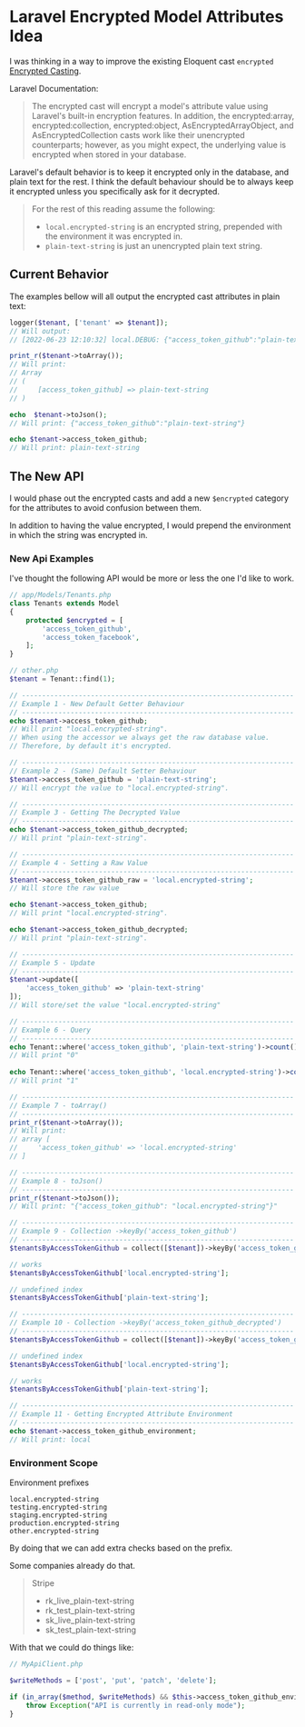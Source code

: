 # Laravel Encrypted Model Attributes Idea
I was thinking in a way to improve the existing Eloquent cast `encrypted` 
[Encrypted Casting](https://laravel.com/docs/9.x/eloquent-mutators#encrypted-casting).

Laravel Documentation:
> The encrypted cast will encrypt a model's attribute value using Laravel's built-in encryption features. In addition, the encrypted:array, encrypted:collection, encrypted:object, AsEncryptedArrayObject, and AsEncryptedCollection casts work like their unencrypted counterparts; however, as you might expect, the underlying value is encrypted when stored in your database.

Laravel's default behavior is to keep it encrypted only in the database, and plain text for the rest.
I think the default behaviour should be to always keep it encrypted unless you specifically ask for it decrypted.

> For the rest of this reading assume the following:
> - `local.encrypted-string` is an encrypted string, prepended with the environment
>   it was encrypted in.
> - `plain-text-string` is just an unencrypted plain text string.

## Current Behavior
The examples bellow will all output the encrypted cast attributes in plain text:

```php
logger($tenant, ['tenant' => $tenant]);
// Will output:
// [2022-06-23 12:10:32] local.DEBUG: {"access_token_github":"plain-text-string"} {"tenant":{"App\\Models\\Tenant":{"access_token_github":"plain-text-string"}}} 

print_r($tenant->toArray());
// Will print:
// Array
// (
//     [access_token_github] => plain-text-string
// )

echo  $tenant->toJson();
// Will print: {"access_token_github":"plain-text-string"}

echo $tenant->access_token_github;
// Will print: plain-text-string
```


## The New API
I would phase out the encrypted casts and add a new `$encrypted` category for the attributes to avoid confusion between 
them.

In addition to having the value encrypted, I would prepend the environment in which the string was encrypted in.

### New Api Examples
I've thought the following API would be more or less the one I'd like to work.

```php
// app/Models/Tenants.php
class Tenants extends Model
{
    protected $encrypted = [
        'access_token_github',
        'access_token_facebook',
    ];
}

// other.php
$tenant = Tenant::find(1);
```

```php
// -------------------------------------------------------------------
// Example 1 - New Default Getter Behaviour
// -------------------------------------------------------------------
echo $tenant->access_token_github;
// Will print "local.encrypted-string".
// When using the accessor we always get the raw database value.
// Therefore, by default it's encrypted.
```

```php
// -------------------------------------------------------------------
// Example 2 - (Same) Default Setter Behaviour
$tenant->access_token_github = 'plain-text-string';
// Will encrypt the value to "local.encrypted-string".
```

```php
// -------------------------------------------------------------------
// Example 3 - Getting The Decrypted Value
// -------------------------------------------------------------------
echo $tenant->access_token_github_decrypted;
// Will print "plain-text-string".
```

```php
// -------------------------------------------------------------------
// Example 4 - Setting a Raw Value 
// -------------------------------------------------------------------
$tenant->access_token_github_raw = 'local.encrypted-string';
// Will store the raw value

echo $tenant->access_token_github;
// Will print "local.encrypted-string".

echo $tenant->access_token_github_decrypted;
// Will print "plain-text-string".
```

```php
// -------------------------------------------------------------------
// Example 5 - Update
// -------------------------------------------------------------------
$tenant->update([
    'access_token_github' => 'plain-text-string'
]);
// Will store/set the value "local.encrypted-string"
```

```php
// -------------------------------------------------------------------
// Example 6 - Query 
// -------------------------------------------------------------------
echo Tenant::where('access_token_github', 'plain-text-string')->count();
// Will print "0"
     
echo Tenant::where('access_token_github', 'local.encrypted-string')->count();
// Will print "1"
```

```php
// -------------------------------------------------------------------
// Example 7 - toArray()
// -------------------------------------------------------------------
print_r($tenant->toArray());
// Will print:
// array [
//     'access_token_github' => 'local.encrypted-string'
// ]
```

```php
// -------------------------------------------------------------------
// Example 8 - toJson()
// -------------------------------------------------------------------
print_r($tenant->toJson());
// Will print: "{"access_token_github": "local.encrypted-string"}"
```

```php
// -------------------------------------------------------------------
// Example 9 - Collection ->keyBy('access_token_github')
// -------------------------------------------------------------------
$tenantsByAccessTokenGithub = collect([$tenant])->keyBy('access_token_github');

// works
$tenantsByAccessTokenGithub['local.encrypted-string'];

// undefined index
$tenantsByAccessTokenGithub['plain-text-string'];
```

```php
// -------------------------------------------------------------------
// Example 10 - Collection ->keyBy('access_token_github_decrypted')
// -------------------------------------------------------------------
$tenantsByAccessTokenGithub = collect([$tenant])->keyBy('access_token_github_decrypted');

// undefined index
$tenantsByAccessTokenGithub['local.encrypted-string'];

// works
$tenantsByAccessTokenGithub['plain-text-string'];
```

```php
// -------------------------------------------------------------------
// Example 11 - Getting Encrypted Attribute Environment
// -------------------------------------------------------------------
echo $tenant->access_token_github_environment;
// Will print: local
```

### Environment Scope
Environment prefixes
```
local.encrypted-string
testing.encrypted-string
staging.encrypted-string
production.encrypted-string
other.encrypted-string
```

By doing that we can add extra checks based on the prefix.

Some companies already do that. 
> Stripe
> - rk_live_plain-text-string
> - rk_test_plain-text-string
> - sk_live_plain-text-string
> - sk_test_plain-text-string

With that we could do things like:
```php
// MyApiClient.php

$writeMethods = ['post', 'put', 'patch', 'delete'];

if (in_array($method, $writeMethods) && $this->access_token_github_environment != app()->environment()) {
    throw Exception("API is currently in read-only mode");
}   
```